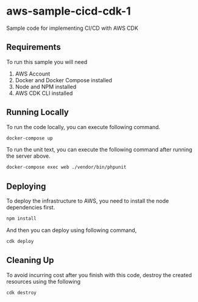 # aws-sample-cicd-cdk-1
Sample code for implementing CI/CD with AWS CDK

## Requirements

To run this sample you will need

1. AWS Account
2. Docker and Docker Compose installed
3. Node and NPM installed
4. AWS CDK CLI installed

## Running Locally

To run the code locally, you can execute following command.

```bash
docker-compose up
```

To run the unit text, you can execute the following command after running the server above.

```bash
docker-compose exec web ./vendor/bin/phpunit
```

## Deploying

To deploy the infrastructure to AWS, you need to install the node dependencies first.

```bash
npm install
```

And then you can deploy using following command,

```bash
cdk deploy
```

## Cleaning Up

To avoid incurring cost after you finish with this code, destroy the created resources using the following

```bash
cdk destroy
```